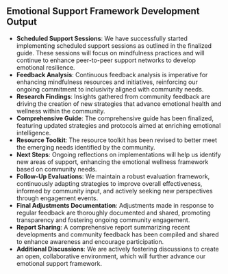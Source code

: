 

## Emotional Support Framework Development Output

- **Scheduled Support Sessions**: We have successfully started implementing scheduled support sessions as outlined in the finalized guide. These sessions will focus on mindfulness practices and will continue to enhance peer-to-peer support networks to develop emotional resilience.
- **Feedback Analysis**: Continuous feedback analysis is imperative for enhancing mindfulness resources and initiatives, reinforcing our ongoing commitment to inclusivity aligned with community needs.
- **Research Findings**: Insights gathered from community feedback are driving the creation of new strategies that advance emotional health and wellness within the community.
- **Comprehensive Guide**: The comprehensive guide has been finalized, featuring updated strategies and protocols aimed at enriching emotional intelligence.
- **Resource Toolkit**: The resource toolkit has been revised to better meet the emerging needs identified by the community.
- **Next Steps**: Ongoing reflections on implementations will help us identify new areas of support, enhancing the emotional wellness framework based on community needs.
- **Follow-Up Evaluations**: We maintain a robust evaluation framework, continuously adapting strategies to improve overall effectiveness, informed by community input, and actively seeking new perspectives through engagement events.
- **Final Adjustments Documentation**: Adjustments made in response to regular feedback are thoroughly documented and shared, promoting transparency and fostering ongoing community engagement.
- **Report Sharing**: A comprehensive report summarizing recent developments and community feedback has been compiled and shared to enhance awareness and encourage participation.
- **Additional Discussions**: We are actively fostering discussions to create an open, collaborative environment, which will further advance our emotional support framework.